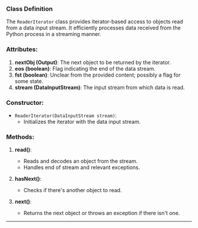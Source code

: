 <!--
  Licensed to the Apache Software Foundation (ASF) under one or more
  contributor license agreements.  See the NOTICE file distributed with
  this work for additional information regarding copyright ownership.
  The ASF licenses this file to You under the Apache License, Version 2.0
  (the "License"); you may not use this file except in compliance with
  the License.  You may obtain a copy of the License at

      http://www.apache.org/licenses/LICENSE-2.0

  Unless required by applicable law or agreed to in writing, software
  distributed under the License is distributed on an "AS IS" BASIS,
  WITHOUT WARRANTIES OR CONDITIONS OF ANY KIND, either express or implied.
  See the License for the specific language governing permissions and
  limitations under the License.
-->
### Class Definition
The `ReaderIterator` class provides iterator-based access to objects read from a data input stream. It efficiently processes data received from the Python process in a streaming manner.

### Attributes:
1. **nextObj (Output)**: The next object to be returned by the iterator.
2. **eos (boolean)**: Flag indicating the end of the data stream.
3. **fst (boolean)**: Unclear from the provided content; possibly a flag for some state.
4. **stream (DataInputStream)**: The input stream from which data is read.

### Constructor:
- `ReaderIterator(DataInputStream stream)`:
  - Initializes the iterator with the data input stream.

### Methods:
1. **read()**:
   - Reads and decodes an object from the stream.
   - Handles end of stream and relevant exceptions.

2. **hasNext()**:
   - Checks if there's another object to read.

3. **next()**:
   - Returns the next object or throws an exception if there isn't one.

---


